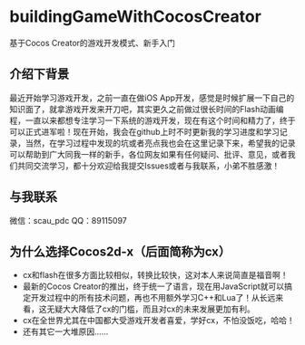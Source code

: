 # buildingGameWithCocosCreator
基于Cocos Creator的游戏开发模式、新手入门

## 介绍下背景
最近开始学习游戏开发，之前一直在做iOS App开发，感觉是时候扩展一下自己的知识面了，就拿游戏开发来开刀吧，其实更久之前做过很长时间的Flash动画编程，一直以来都想专注学习一下系统的游戏开发，现在有这个时间和精力了，终于可以正式进军啦！现在开始，我会在github上时不时更新我的学习进度和学习记录，当然，在学习过程中发现的坑或者亮点我也会在这里记录下来，希望我的记录可以帮助到广大同我一样的新手，各位网友如果有任何疑问、批评、意见，或者我们共同交流学习，都十分欢迎给我提交Issues或者与我联系，小弟不胜感激！

## 与我联系
微信：scau_pdc
QQ：89115097

## 为什么选择Cocos2d-x（后面简称为cx）
* cx和flash在很多方面比较相似，转换比较快，这对本人来说简直是福音啊！
* 最新的Cocos Creator的推出，终于统一了语言，现在用JavaScript就可以搞定开发过程中的所有技术问题，再也不用额外学习C++和Lua了！从长远来看，这无疑大大降低了cx的门槛，而且对cx的未来发展更加有利。
* cx在全世界尤其在中国都大受游戏开发者喜爱，学好cx，不怕没饭吃，哈哈！
* 还有其它一大堆原因......
